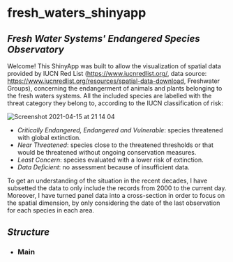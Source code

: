 # fresh_waters_shinyapp
## *Fresh Water Systems' Endangered Species Observatory*

Welcome! This ShinyApp was built to allow the visualization of spatial data provided by IUCN Red List (https://www.iucnredlist.org/, data source: https://www.iucnredlist.org/resources/spatial-data-download, Freshwater Groups), concerning the endangerment of animals and plants belonging to the fresh waters systems.
All the included species are labelled with the threat category they belong to, according to the IUCN classification of risk:

![Screenshot 2021-04-15 at 21 14 04](https://user-images.githubusercontent.com/78147483/114925595-94152f80-9e2f-11eb-9dfb-1918309b2edf.png)

- *Critically Endangered, Endangered and Vulnerable*: species threatened with global extinction.
- *Near Threatened*: species close to the threatened thresholds or that would be threatened without ongoing conservation measures.
- *Least Concern*: species evaluated with a lower risk of extinction.
- *Data Deficient*: no assessment because of insufficient data.

To get an understanding of the situation in the recent decades, I have subsetted the data to only include the records from 2000 to the current day.
Moreover, I have turned panel data into a cross-section in order to focus on the spatial dimension, by only considering the date of the last observation for each species in each area.


## *Structure*
- ### Main
